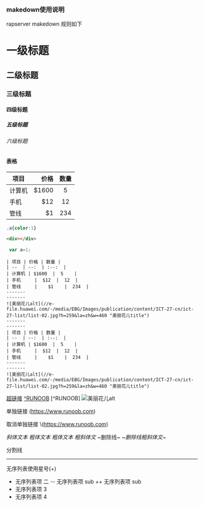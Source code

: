 ### makedown使用说明

rapserver makedown 规则如下

<!--标题 -->

# 一级标题
## 二级标题
### 三级标题
#### 四级标题
##### 五级标题
###### 六级标题

<!--表格 -->

#### 表格

| 项目 | 价格 | 数量 |
| --  | --:  | :--:  |
| 计算机 | $1600  |  5    |
| 手机     |  $12  |  12  |
| 管线     |    $1    |  234  |

<!--代码-->

``` css
.a{color:1}
```

``` html
<div></div>
```

``` javascript
 var a=1;
```


<!--浮动 布局 -->

``` col3
| 项目 | 价格 | 数量 |
| --  | --:  | :--:  |
| 计算机 | $1600  |  5    |
| 手机     |  $12  |  12  |
| 管线     |    $1    |  234  |
-------
-------
![美丽花儿alt](//e-file.huawei.com/-/media/EBG/Images/publication/content/ICT-27-cn/ict-27-list/list-02.jpg?h=259&la=zh&w=460 "美丽花儿title")
-------
-------
| 项目 | 价格 | 数量 |
| --  | --:  | :--:  |
| 计算机 | $1600  |  5    |
| 手机     |  $12  |  12  |
| 管线     |    $1    |  234  |
-------
-------
![美丽花儿alt](//e-file.huawei.com/-/media/EBG/Images/publication/content/ICT-27-cn/ict-27-list/list-02.jpg?h=259&la=zh&w=460 "美丽花儿title")

```

<!--链接相关-->

[超链接](https://www.baidu.com "超链接")
[^RUNOOB](https://www.baidu.com "btn-danger")
[^RUNOOB]
![美丽花儿alt](//e-file.huawei.com/-/media/EBG/Images/publication/content/ICT-27-cn/ict-27-list/list-02.jpg?h=259&la=zh&w=460 "美丽花儿title")

单独链接
(https://www.runoob.com)

取消单独链接
\\(https://www.runoob.com)

<!--文本相关-->

*斜体文本*
_粗体文本_
*_粗体文本_*
_*粗斜体文*_
~删除线~
~_*删除线粗斜体文*_~


<!--分割线-->

分割线
***

<!--折叠菜单-->

无序列表使用星号(+)

+ 无序列表项 二
   -- 无序列表项 sub
   ++ 无序列表项 sub
+ 无序列表项 3
+ 无序列表项 4



<!--没有块规则 使用code模式-->

<!--目前还不支持流程图的绘制-->

